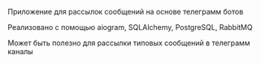 Приложение для рассылок сообщений на основе телеграмм ботов

Реализовано с помощью aiogram, SQLAlchemy, PostgreSQL, RabbitMQ

Может быть полезно для рассылки типовых сообщений в телеграмм каналы
